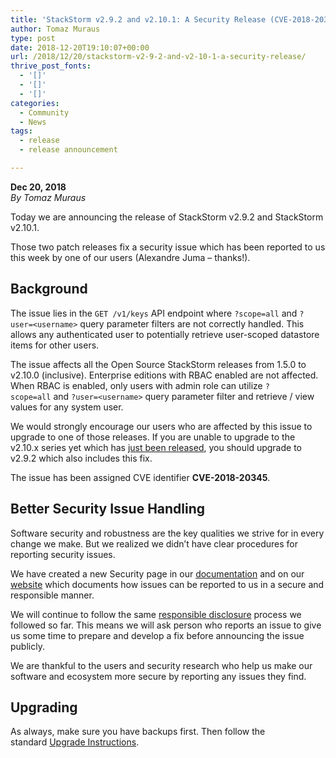 ```yaml
---
title: 'StackStorm v2.9.2 and v2.10.1: A Security Release (CVE-2018-20345)'
author: Tomaz Muraus
type: post
date: 2018-12-20T19:10:07+00:00
url: /2018/12/20/stackstorm-v2-9-2-and-v2-10-1-a-security-release/
thrive_post_fonts:
  - '[]'
  - '[]'
  - '[]'
categories:
  - Community
  - News
tags:
  - release
  - release announcement

---
```

**Dec 20, 2018**  
_By Tomaz Muraus_

Today we are announcing the release of StackStorm v2.9.2 and StackStorm v2.10.1.

Those two patch releases fix a security issue which has been reported to us this week by one of our users (Alexandre Juma &#8211; thanks!).

<!--more-->

## Background

The issue lies in the `GET /v1/keys` API endpoint where `?scope=all` and `?user=<username>` query parameter filters are not correctly handled. This allows any authenticated user to potentially retrieve user-scoped datastore items for other users.

The issue affects all the Open Source StackStorm releases from 1.5.0 to v2.10.0 (inclusive). Enterprise editions with RBAC enabled are not affected. When RBAC is enabled, only users with admin role can utilize `?scope=all` and `?user=<username>` query parameter filter and retrieve / view values for any system user.

We would strongly encourage our users who are affected by this issue to upgrade to one of those releases. If you are unable to upgrade to the v2.10.x series yet which has [just been released][1], you should upgrade to v2.9.2 which also includes this fix.

The issue has been assigned CVE identifier **CVE-2018-20345**.

## Better Security Issue Handling

Software security and robustness are the key qualities we strive for in every change we make. But we realized we didn&#8217;t have clear procedures for reporting security issues.

We have created a new Security page in our [documentation][2] and on our [website][3] which documents how issues can be reported to us in a secure and responsible manner.

We will continue to follow the same [responsible disclosure][4] process we followed so far. This means we will ask person who reports an issue to give us some time to prepare and develop a fix before announcing the issue publicly.

We are thankful to the users and security research who help us make our software and ecosystem more secure by reporting any issues they find.

## Upgrading

As always, make sure you have backups first. Then follow the standard [Upgrade Instructions][5].

 [1]: https://stackstorm.com/2018/12/14/pre-change-freeze-stackstorm-2-10/
 [2]: https://docs.stackstorm.com/security.html
 [3]: https://stackstorm.com/security
 [4]: https://en.wikipedia.org/wiki/Responsible_disclosure
 [5]: https://docs.stackstorm.com/latest/install/upgrades.html